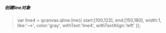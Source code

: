 ##### 创建line对象

> var line4 = qcanvas.qline.line({
	start:[100,123],
	end:[150,180],
	width:1,
	like:'-->',
	color:'gray',
	withText:'line4',
	withTextAlign:'left'
});
